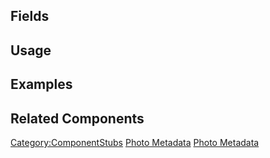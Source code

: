 <languages></languages> <translate>

## Fields

## Usage

## Examples

## Related Components

</translate>

[Category:ComponentStubs](Category:ComponentStubs "wikilink") [Photo
Metadata](Category:Components{{#translation:}} "wikilink") [Photo
Metadata](Category:Components:Data{{#translation:}} "wikilink")